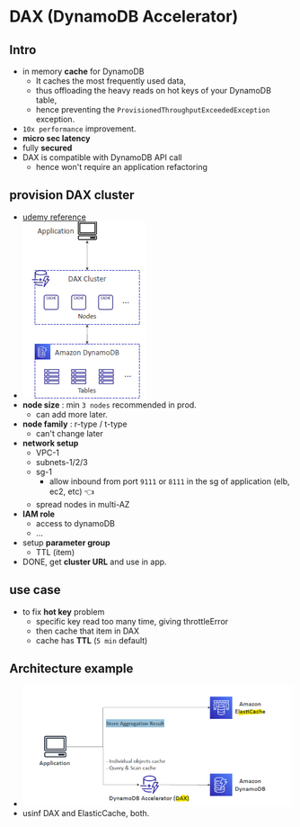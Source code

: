 # DAX (DynamoDB Accelerator)

## Intro
- in memory **cache** for DynamoDB
  -  It caches the most frequently used data,
  - thus offloading the heavy reads on hot keys of your DynamoDB table, 
  - hence preventing the `ProvisionedThroughputExceededException` exception.
-  `10x performance` improvement.
- **micro sec latency** 
- fully **secured**
- DAX is compatible with DynamoDB API call
  - hence won't require an application refactoring

## provision DAX cluster
- [udemy reference](https://www.udemy.com/course/aws-certified-developer-associate-dva-c01/learn/lecture/28646592#overview)
- ![img.png](../99_img/moreSrv/dynamo/img.png)
- **node size** : min `3 nodes` recommended in prod.
  - can add more later.
- **node family** : r-type / t-type
  - can't change later
- **network setup**
  - VPC-1
  - subnets-1/2/3
  - sg-1
    - allow inbound from port `9111` or `8111` in  the sg of application (elb, ec2, etc) :point_left:
  - spread nodes in multi-AZ
- **IAM role**
  - access to dynamoDB
  - ...
- setup **parameter group**
  - TTL (item)
- DONE, get **cluster URL** and use in app.

## use case
- to fix **hot key** problem
  - specific key read too many time, giving throttleError
  - then cache that item in DAX
  - cache has **TTL** (`5 min` default)


## Architecture example
- ![img.png](../99_img/dva/00/img-dax.png)
- usinf DAX and ElasticCache, both.
